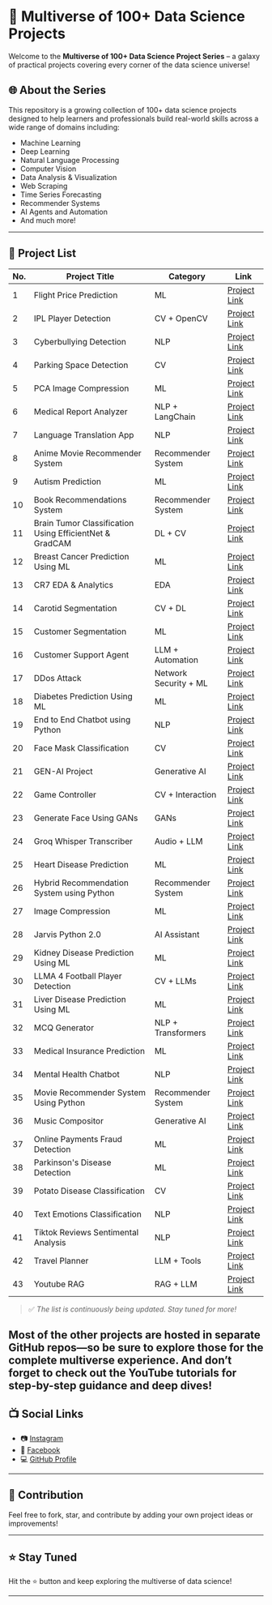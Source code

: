 # 🚀 Multiverse of 100+ Data Science Projects

Welcome to the **Multiverse of 100+ Data Science Project Series** – a galaxy of practical projects covering every corner of the data science universe!

## 🌐 About the Series

This repository is a growing collection of 100+ data science projects designed to help learners and professionals build real-world skills across a wide range of domains including:

- Machine Learning
- Deep Learning
- Natural Language Processing
- Computer Vision
- Data Analysis & Visualization
- Web Scraping
- Time Series Forecasting
- Recommender Systems
- AI Agents and Automation
- And much more!

---

## 📂 Project List

| No. | Project Title | Category | Link |
|-----|---------------|----------|------|
| 1   | Flight Price Prediction | ML | [Project Link](./Flight_Price_Prediction) |
| 2   | IPL Player Detection | CV + OpenCV | [Project Link](./IPL_Player_Detection) |
| 3   | Cyberbullying Detection | NLP | [Project Link](./Cyberbullying_Detection) |
| 4   | Parking Space Detection | CV | [Project Link](./Parking_Space_Detection) |
| 5   | PCA Image Compression | ML | [Project Link](./PCA_Image_Compression) |
| 6   | Medical Report Analyzer | NLP + LangChain | [Project Link](./Medical_Report_Analyzer) |
| 7   | Language Translation App | NLP | [Project Link](./Language_Translation_App) |
| 8   | Anime Movie Recommender System | Recommender System | [Project Link](./Anime%20Movie%20recommender%20system) |
| 9   | Autism Prediction | ML | [Project Link](./Autism%20Prediction) |
| 10  | Book Recommendations System | Recommender System | [Project Link](./Book%20Recommendations%20System) |
| 11  | Brain Tumor Classification Using EfficientNet & GradCAM | DL + CV | [Project Link](./Brain%20Tumor%20Classification%20Using%20EfficientNet%20%26%20GradCAM) |
| 12  | Breast Cancer Prediction Using ML | ML | [Project Link](./Breast%20Cancer%20Prediction%20Using%20ML) |
| 13  | CR7 EDA & Analytics | EDA | [Project Link](./CR7%20EDA%20%26%20Analytics) |
| 14  | Carotid Segmentation | CV + DL | [Project Link](./Carotid%20Segmentation) |
| 15  | Customer Segmentation | ML | [Project Link](./Customer%20Segmentation) |
| 16  | Customer Support Agent | LLM + Automation | [Project Link](./Customer%20Support%20Agent) |
| 17  | DDos Attack | Network Security + ML | [Project Link](./DDos%20Attack) |
| 18  | Diabetes Prediction Using ML | ML | [Project Link](./Diabetes%20Prediction%20Using%20ML) |
| 19  | End to End Chatbot using Python | NLP | [Project Link](./End%20to%20End%20Chatbot%20using%20Python) |
| 20  | Face Mask Classification | CV | [Project Link](./Face%20Mask%20Classification) |
| 21  | GEN-AI Project | Generative AI | [Project Link](./GEN-AI%20Project) |
| 22  | Game Controller | CV + Interaction | [Project Link](./Game%20Controller) |
| 23  | Generate Face Using GANs | GANs | [Project Link](./Generate%20Face%20Using%20GANs) |
| 24  | Groq Whisper Transcriber | Audio + LLM | [Project Link](./Groq%20Whisper%20Transcriber) |
| 25  | Heart Disease Prediction | ML | [Project Link](./Heart%20Disease%20Prediction) |
| 26  | Hybrid Recommendation System using Python | Recommender System | [Project Link](./Hybrid%20Recommendation%20System%20using%20Python) |
| 27  | Image Compression | ML | [Project Link](./Image%20Compression) |
| 28  | Jarvis Python 2.0 | AI Assistant | [Project Link](./Jarvis%20Python%202.0) |
| 29  | Kidney Disease Prediction Using ML | ML | [Project Link](./Kidney%20Disease%20Prediction%20Using%20ML) |
| 30  | LLMA 4 Football Player Detection | CV + LLMs | [Project Link](./LLMA%204%20Football%20Player%20Detection) |
| 31  | Liver Disease Prediction Using ML | ML | [Project Link](./Liver%20Disease%20Prediction%20Using%20ML) |
| 32  | MCQ Generator | NLP + Transformers | [Project Link](./MCQ%20Generator) |
| 33  | Medical Insurance Prediction | ML | [Project Link](./Medical%20Insurance%20Prediction) |
| 34  | Mental Health Chatbot | NLP | [Project Link](./Mental%20Health%20Chatbot) |
| 35  | Movie Recommender System Using Python | Recommender System | [Project Link](./Movie%20Recommender%20System%20Using%20Python) |
| 36  | Music Compositor | Generative AI | [Project Link](./Music%20Compositor) |
| 37  | Online Payments Fraud Detection | ML | [Project Link](./Online%20Payments%20Fraud%20Detection) |
| 38  | Parkinson's Disease Detection | ML | [Project Link](./Parkinson's%20Disease%20Detection) |
| 39  | Potato Disease Classification | CV | [Project Link](./Potato%20Disease%20Classification) |
| 40  | Text Emotions Classification | NLP | [Project Link](./Text%20Emotions%20Classification) |
| 41  | Tiktok Reviews Sentimental Analysis | NLP | [Project Link](./Tiktok%20Reviews%20Sentimental%20Analysis) |
| 42  | Travel Planner | LLM + Tools | [Project Link](./Travel%20Planner) |
| 43  | Youtube RAG | RAG + LLM | [Project Link](./Youtube%20RAG) |

> ✅ *The list is continuously being updated. Stay tuned for more!*

Most of the other projects are hosted in separate GitHub repos—so be sure to explore those for the complete multiverse experience. And don’t forget to check out the YouTube tutorials for step-by-step guidance and deep dives!
---

## 📺 Social Links

- 📷 [Instagram](https://www.instagram.com/invites/contact/?i=f9n3ongbu8ma&utm_content=jresydt)
- 🧠 [Facebook](https://www.facebook.com/Knowledge-Doctor-Programming-114082097010409/)
- 💻 [GitHub Profile](https://github.com/Chando0185/)

---

## 🙌 Contribution

Feel free to fork, star, and contribute by adding your own project ideas or improvements!

---

## ⭐ Stay Tuned

Hit the ⭐ button and keep exploring the multiverse of data science!

---
